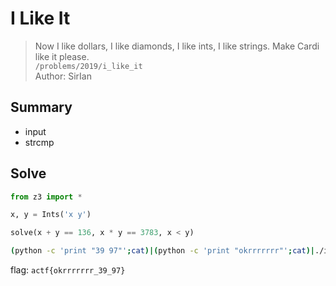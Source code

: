 # I Like It
> Now I like dollars, I like diamonds, I like ints, I like strings. Make Cardi like it please.  
`/problems/2019/i_like_it`  
Author: SirIan

## Summary
* input
* strcmp

## Solve
``` python
from z3 import *

x, y = Ints('x y')

solve(x + y == 136, x * y == 3783, x < y)
```

``` bash
(python -c 'print "39 97"';cat)|(python -c 'print "okrrrrrrr"';cat)|./i_like_it
```

flag: `actf{okrrrrrrr_39_97}`
